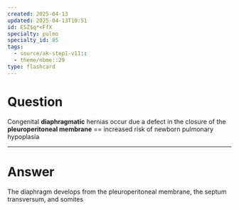 ```yaml
---
created: 2025-04-13
updated: 2025-04-13T10:51
id: ESZ$q*<FfX
specialty: pulmo
specialty_id: 85
tags:
  - source/ak-step1-v11::
  - theme/nbme::29
type: flashcard
---
```


# Question
Congenital **diaphragmatic** hernias occur due a defect in the closure of the **pleuroperitoneal membrane** == increased risk of newborn pulmonary hypoplasia

---

# Answer
The diaphragm develops from the pleuroperitoneal membrane, the septum transversum, and somites